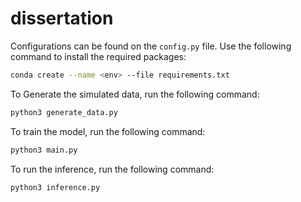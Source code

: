 # dissertation
Configurations can be found on the `config.py` file.
Use the following command to install the required packages:
```bash
conda create --name <env> --file requirements.txt
```

To Generate the simulated data, run the following command:
```bash
python3 generate_data.py
```
To train the model, run the following command:
```bash
python3 main.py
```
To run the inference, run the following command:
```bash
python3 inference.py
```
